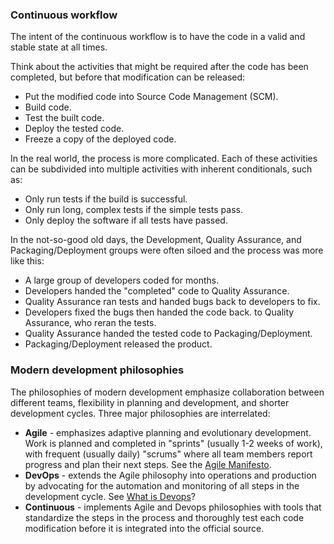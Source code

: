 ### Continuous workflow

The intent of the continuous workflow is to have the code in a valid and stable state at all times.

Think about the activities that might be required after the code has been completed, but before that modification can be released:
- Put the modified code into Source Code Management (SCM).
- Build code.
- Test the built code.
- Deploy the tested code.
- Freeze a copy of the deployed code.

In the real world, the process is more complicated. Each of these activities can be subdivided into multiple activities with inherent conditionals, such as:
- Only run tests if the build is successful.
- Only run long, complex tests if the simple tests pass.
- Only deploy the software if all tests have passed.

In the not-so-good old days, the Development, Quality Assurance, and Packaging/Deployment groups were often siloed and the process was more like this:
- A large group of developers coded for months.
- Developers handed the "completed" code to Quality Assurance.
- Quality Assurance ran tests and handed bugs back to developers to fix.
- Developers fixed the bugs then handed the code back. to Quality Assurance, who reran the tests.
- Quality Assurance handed the tested code to Packaging/Deployment.
- Packaging/Deployment released the product.


### Modern development philosophies
The philosophies of modern development emphasize collaboration between different teams, flexibility in planning and development, and shorter development cycles. Three major philosophies are interrelated:
- **Agile** - emphasizes adaptive planning and evolutionary development. Work is planned and completed in "sprints" (usually 1-2 weeks of work), with frequent (usually daily) "scrums" where all team members report progress and plan their next steps. See the [Agile Manifesto](https://agilemanifesto.org/).
- **DevOps** - extends the Agile philosophy into operations and production by advocating for the automation and monitoring of all steps in the development cycle. See [What is Devops](https://theagileadmin.com/what-is-devops/)?
- **Continuous** - implements Agile and Devops philosophies with tools that standardize the steps in the process and thoroughly test each code modification before it is integrated into the official source.

